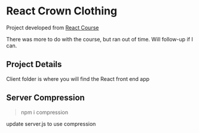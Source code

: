 # React Crown Clothing

Project developed from [React Course](https://www.udemy.com/course/complete-react-developer-zero-to-mastery)

There was more to do with the course, but ran out of time. Will follow-up if I can.

## Project Details

Client folder is where you will find the React front end app

## Server Compression

> npm i compression

update server.js to use compression

